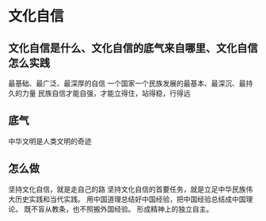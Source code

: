 # 文化自信

## 文化自信是什么、文化自信的底气来自哪里、文化自信怎么实践
最基础、最广泛、最深厚的自信
一个国家一个民族发展的最基本、最深沉、最持久的力量
民族自信才能自强，才能立得住，站得稳，行得远

## 底气
中华文明是人类文明的奇迹

## 怎么做
坚持文化自信，就是走自己的路
坚持文化自信的首要任务，就是立足中华民族伟大历史实践和当代实践。
用中国道理总结好中国经验，把中国经验总结成中国理论。
既不盲从教条，也不照搬外国经验。
形成精神上的独立自主。